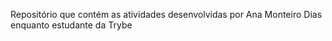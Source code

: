 Repositório que contém as atividades desenvolvidas por Ana Monteiro Dias enquanto estudante da Trybe
